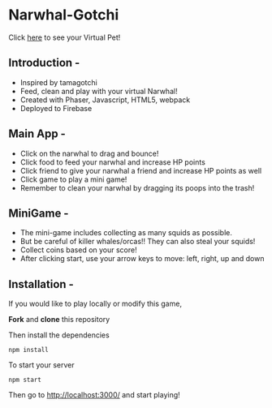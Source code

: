 # Narwhal-Gotchi
Click <a href="https://narwhal-gotchi.web.app/">here</a> to see your Virtual Pet! 

## Introduction -

- Inspired by tamagotchi
- Feed, clean and play with your virtual Narwhal! 
- Created with Phaser, Javascript, HTML5, webpack
- Deployed to Firebase 

## Main App -

- Click on the narwhal to drag and bounce!
- Click food to feed your narwhal and increase HP points
- Click friend to give your narwhal a friend and increase HP points as well
- Click game to play a mini game! 
- Remember to clean your narwhal by dragging its poops into the trash! 

## MiniGame - 

- The mini-game includes collecting as many squids as possible.
- But be careful of killer whales/orcas!! They can also steal your squids!
- Collect coins based on your score!
- After clicking start, use your arrow keys to move: left, right, up and down

## Installation -

If you would like to play locally or modify this game, 

<strong>Fork</strong> and <strong>clone</strong> this repository

Then install the dependencies 

``` 
npm install 
```

To start your server 

``` 
npm start 
```

Then go to <a href="http://localhost:3000/">http://localhost:3000/<a> and start playing! 
